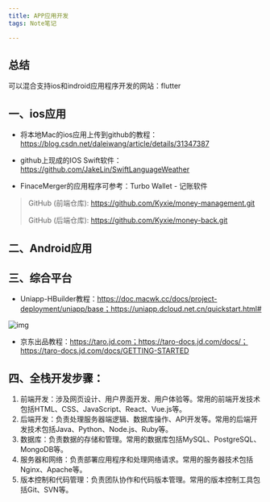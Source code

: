 ```yaml
---
title: APP应用开发
tags: Note笔记

---
```


## 总结
可以混合支持ios和indroid应用程序开发的网站：flutter

## 一、ios应用

- 将本地Mac的ios应用上传到github的教程：https://blog.csdn.net/daleiwang/article/details/31347387

- github上现成的IOS Swift软件：https://github.com/JakeLin/SwiftLanguageWeather

- FinaceMerger的应用程序可参考：Turbo Wallet - 记账软件

> GitHub (前端仓库): https://github.com/Kyxie/money-management.git
>
> GitHub (后端仓库): https://github.com/Kyxie/money-back.git

## 二、Android应用



## 三、综合平台

- Uniapp-HBuilder教程：https://doc.macwk.cc/docs/project-deployment/uniapp/base；https://uniapp.dcloud.net.cn/quickstart.html#

![img](https://u0b0rmsz9b8.feishu.cn/space/api/box/stream/download/asynccode/?code=ZjBkYmJjMjZmZDdlNTIyOTI3NGQ3YmE5OTIwMDJkMzhfUVM3SERweXlYVW1KOFpqSEtqZThrRHJBZk1Sb29FMUdfVG9rZW46TlJvV2JMdmIwbzRVcWp4dWx5MWNNZTRrbnV0XzE2OTQ0MDc4Nzc6MTY5NDQxMTQ3N19WNA)

- 京东出品教程：https://taro.jd.com；https://taro-docs.jd.com/docs/；https://taro-docs.jd.com/docs/GETTING-STARTED

## 四、全栈开发步骤：

1. 前端开发：涉及网页设计、用户界面开发、用户体验等。常用的前端开发技术包括HTML、CSS、JavaScript、React、Vue.js等。
2. 后端开发：负责处理服务器端逻辑、数据库操作、API开发等。常用的后端开发技术包括Java、Python、Node.js、Ruby等。
3. 数据库：负责数据的存储和管理。常用的数据库包括MySQL、PostgreSQL、MongoDB等。
4. 服务器和网络：负责部署应用程序和处理网络请求。常用的服务器技术包括Nginx、Apache等。
5. 版本控制和代码管理：负责团队协作和代码版本管理。常用的版本控制工具包括Git、SVN等。
